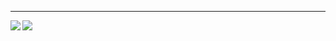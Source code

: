 ---
<img align="left" src="https://github-readme-stats.vercel.app/api?username=MatanBudimir&count_private=true&show_icons=true">

<img align="left" src="https://github-readme-stats.vercel.app/api/top-langs/?username=MatanBudimir">
